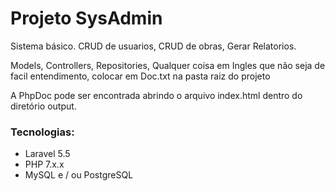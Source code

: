 # Projeto SysAdmin 

<p>Sistema básico. CRUD de usuarios, CRUD de obras, Gerar Relatorios.</p>
<p>Models, Controllers, Repositories, Qualquer coisa em Ingles que não seja de facil entendimento, colocar em Doc.txt na pasta raiz do projeto</p>
<p>A PhpDoc pode ser encontrada abrindo o arquivo index.html dentro do diretório output.</p>

### Tecnologias:

<ul>
    <li>Laravel 5.5</li>
    <li>PHP 7.x.x</li>
    <li>MySQL e / ou PostgreSQL</li>
</ul>
